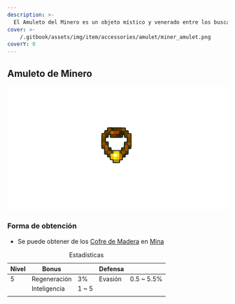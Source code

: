 ```yaml
---
description: >-
  El Amuleto del Minero es un objeto místico y venerado entre los buscadores de minerales y aquellos que trabajan en las profundidades de la tierra. Este amuleto está imbuido de la esencia de la tierra misma y se dice que lleva consigo la bendición de los ancestros mineros
cover: >-
    /.gitbook/assets/img/item/accessories/amulet/miner_amulet.png
coverY: 0
---
```

## Amuleto de Minero

![Amulet](/.gitbook/assets/img/item/accessories/amulet/miner_amulet.png)

### Forma de obtención
* Se puede obtener de los [Cofre de Madera](.gitbook/assets/category/extra/loot/chest/wood_chest/wood_chest.md) en [Mina](.gitbook/assets/category/location/mine/mine.md)

<table>
    <caption>Estadísticas</caption>
    <thead>
        <tr>
            <th>Nivel</th>
            <th>Bonus</th>
            <th></th>
            <th>Defensa</th>
            <th></th>
        </tr>
    </thead>
    <tbody>
        <tr>
            <td>5</td>
            <td>Regeneración</td>
            <td>3%</td>
            <td>Evasión</td>
            <td>0.5 ~ 5.5%</td>
        </tr>
        <tr>
            <td></td>
            <td>Inteligencia</td>
            <td>1 ~ 5</td>
            <td></td>
            <td></td>
        </tr>
        <tr>
            <td></td>
            <td></td>
            <td></td>
            <td></td>
            <td></td>
        </tr>
    </tbody>
</table>